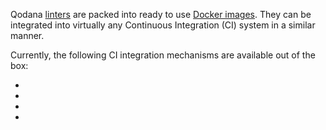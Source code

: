 [//]: # (title: Integration with CI systems)

Qodana [linters](linters.md) are packed into ready to use [Docker images](docker-images.md). They can be integrated into virtually any Continuous Integration (CI) system in a similar manner.

<p><include src="lib_qd.xml" include-id="ui-note"/></p>

Currently, the following CI integration mechanisms are available out of the box:
 - [](github-actions.md)
 - [](qodana-github-application.md)
 - [](gitlab.md)
 - [](qodana-teamcity-plugin.md)